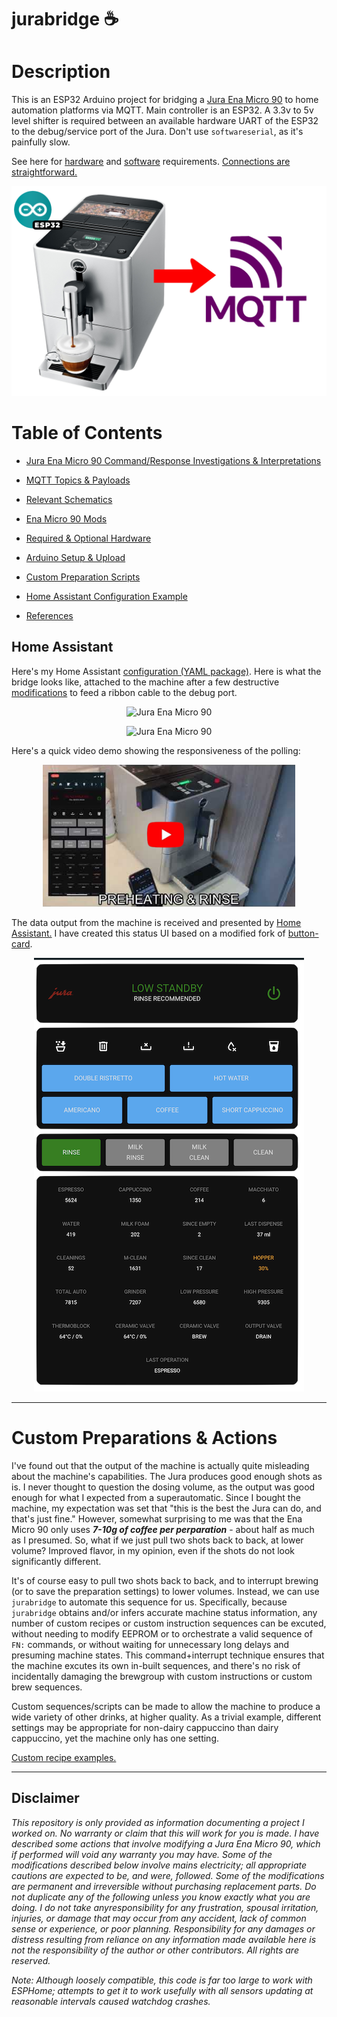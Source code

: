 # jurabridge ☕

# Description

This is an ESP32 Arduino project for bridging a [Jura Ena Micro 90](https://us.jura.com/en/customer-care/products-support/ENA-Micro-90-MicroSilver-UL-15116) to home automation platforms via MQTT. Main controller is an ESP32. A 3.3v to 5v level shifter is required between an available hardware UART of the ESP32 to the debug/service port of the Jura. Don't use `softwareserial`, as it's painfully slow. 

See here for [hardware](https://github.com/andrewjfreyer/jurabridge/wiki/Hardware) and [software](https://github.com/andrewjfreyer/jurabridge/wiki/software) requirements. [Connections are straightforward.](https://github.com/andrewjfreyer/jurabridge/wiki/Hardware#connection-diagram)

<p align="center">
  <img src="https://github.com/andrewjfreyer/jurabridge/raw/main/images/ena90.png" alt="Jura Ena Micro 90"/>
</p>

# Table of Contents

* [Jura Ena Micro 90 Command/Response Investigations & Interpretations](https://github.com/andrewjfreyer/jurabridge/wiki/Jura-Ena-Micro-90-Commands)

* [MQTT Topics & Payloads](https://github.com/andrewjfreyer/jurabridge/wiki/MQTT-Topics)

* [Relevant Schematics](https://github.com/andrewjfreyer/jurabridge/wiki/Schematic(s))

* [Ena Micro 90 Mods](https://github.com/andrewjfreyer/jurabridge/wiki/Jura-Ena-Micro-90-Modifications)

* [Required & Optional Hardware](https://github.com/andrewjfreyer/jurabridge/wiki/Hardware)

* [Arduino Setup & Upload](https://github.com/andrewjfreyer/jurabridge/wiki/Software)

* [Custom Preparation Scripts](https://github.com/andrewjfreyer/jurabridge/wiki/Custom-Recipe-Scripts)

* [Home Assistant Configuration Example](https://github.com/andrewjfreyer/jurabridge/wiki/Home-Assistant-Configuration)

* [References](https://github.com/andrewjfreyer/jurabridge/wiki/References)


## Home Assistant

Here's my Home Assistant [configuration (YAML package)](https://github.com/andrewjfreyer/jurabridge/wiki/Home-Assistant-Configuration). Here is what the bridge looks like, attached to the machine after a few destructive [modifications](https://github.com/andrewjfreyer/jurabridge/wiki/Jura-Ena-Micro-90-Modifications) to feed a ribbon cable to the debug port. 

<p align="center">
  <img src="https://github.com/andrewjfreyer/jurabridge/raw/main/images/bridge_housed.png" alt="Jura Ena Micro 90"/>
</p>

<p align="center">
  <img src="https://github.com/andrewjfreyer/jurabridge/raw/main/images/bridge_unhoused.png" alt="Jura Ena Micro 90"/>
</p>

Here's a quick video demo showing the responsiveness of the polling:

<div align="center">
      <a href="https://youtu.be/6NN9Xv9Lhq4">
         <img src="https://github.com/andrewjfreyer/jurabridge/raw/main/images/youtube.png" style="width:80%;">
      </a>
</div>

The data output from the machine is received and presented by [Home Assistant.](https://www.home-assistant.io) I have created this status UI based on a modified fork of [button-card](https://github.com/custom-cards/button-card). 

<p align="center">
  <img src="https://github.com/andrewjfreyer/jurabridge/raw/main/images/bridge_on.png" alt="BridgeOn"/>
</p>

<hr/>

# Custom Preparations & Actions

I've found out that the output of the machine is actually quite misleading about the machine's capabilities. The Jura produces good enough shots as is. I never thought to question the dosing volume, as the output was good enough for what I expected from a superautomatic. Since I bought the machine, my expectation was set that "this is the best the Jura can do, and that's just fine." However, somewhat surprising to me was that the Ena Micro 90 only uses ***7-10g of coffee per perparation*** - about half as much as I presumed. So, what if we just pull two shots back to back, at lower volume? Improved flavor, in my opinion, even if the shots do not look significantly different.

It's of course easy to pull two shots back to back, and to interrupt brewing (or to save the preparation settings) to lower volumes. Instead, we can use `jurabridge` to automate this sequence for us. Specifically, because `jurabridge` obtains and/or infers accurate machine status information, any number of custom recipes or custom instruction sequences can be excuted, without needing to modify EEPROM or to orchestrate a valid sequence of `FN:` commands, or without waiting for unnecessary long delays and presuming machine states. This command+interrupt technique ensures that the machine excutes its own in-built sequences, and there's no risk of incidentally damaging the brewgroup with custom instructions or custom brew sequences. 

Custom sequences/scripts can be made to allow the machine to produce a wide variety of other drinks, at higher quality. As a trivial example, different settings may be appropriate for non-dairy cappuccino than dairy cappuccino, yet the machine only has one setting. 

[Custom recipe examples.](https://github.com/andrewjfreyer/jurabridge/wiki/Custom-Recipe-Scripts)

<hr/>

## Disclaimer

*This repository is only provided as information documenting a project I worked on. No warranty or claim that this will work for you is made. I have described some actions that involve modifying a Jura Ena Micro 90, which if performed will void any warranty you may have. Some of the modifications described below involve mains electricity; all appropriate cautions are expected to be, and were, followed. Some of the modifications are permanent and irreversible without purchasing replacement parts. Do not duplicate any of the following unless you know exactly what you are doing. I do not take anyresponsibility for any frustration, spousal irritation, injuries, or damage that may occur from any accident, lack of common sense or experience, or poor planning. Responsibility for any damages or distress resulting from reliance on any information made available here is not the responsibility of the author or other contributors. All rights are reserved.*

*Note: Although loosely compatible, this code is far too large to work with ESPHome; attempts to get it to work usefully with all sensors updating at reasonable intervals caused watchdog crashes.*

